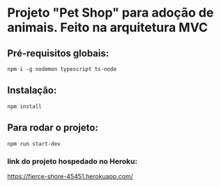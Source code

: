 # Projeto "Pet Shop" para adoção de animais. Feito na arquitetura MVC

## Pré-requisitos globais:
`npm i -g nodemon typescript ts-node`

## Instalação:
`npm install`

## Para rodar o projeto:
`npm run start-dev`

### link do projeto hospedado no Heroku:
https://fierce-shore-45451.herokuapp.com/

